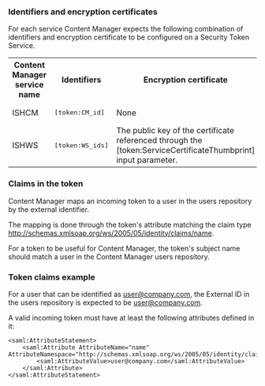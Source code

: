 ### Identifiers and encryption certificates

For each service Content Manager expects the following combination of identifiers and encryption certificate to be configured on a Security Token Service.
<table>
	<tr>
		<th>Content Manager service name</th>
		<th>Identifiers</th>
		<th>Encryption certificate</th>
	</tr>
	<tr>
		<td>ISHCM</td>
		<td><pre>[token:CM_id]</pre></td>
		<td>None</td>
	</tr>
	<tr>
		<td>ISHWS</td>
		<td><pre>[token:WS_ids]</pre></td>
		<td>The public key of the certificate referenced through the [token:ServiceCertificateThumbprint] input parameter.</td>
	</tr>
</table>

### Claims in the token
Content Manager maps an incoming token to a user in the users repository by the external identifier.

The mapping is done through the token's attribute matching the claim type http://schemas.xmlsoap.org/ws/2005/05/identity/claims/name.

For a token to be useful for Content Manager, the token's subject name should match a user in the Content Manager users repository.

### Token claims example
For a user that can be identified as user@company.com, the External ID in the users repository is expected to be user@company.com.

A valid incoming token must have at least the following attributes defined in it:

    <saml:AttributeStatement>
    	<saml:Attribute AttributeName="name" AttributeNamespace="http://schemas.xmlsoap.org/ws/2005/05/identity/claims">
    		<saml:AttributeValue>user@company.com</saml:AttributeValue>
    	</saml:Attribute>
    </saml:AttributeStatement>

    